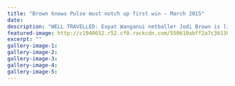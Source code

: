 ```yaml
---
title: "Brown knows Pulse must notch up first win - March 2015"
date: 
description: "WELL TRAVELLED: Expat Wanganui netballer Jodi Brown is living in Dunedin while playing for the Pulse, from Wanganui Chronicle article 14/3/15..."
featured-image: http://c1940652.r52.cf0.rackcdn.com/550610abff2a7c3613000548/JodiBrown,expatWHSnetballer.jpg
excerpt: ""
gallery-image-1: 
gallery-image-2: 
gallery-image-3: 
gallery-image-4: 
gallery-image-5: 
---
```


